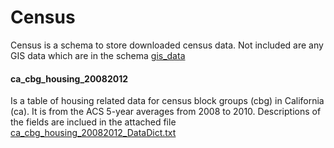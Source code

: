 # Census
Census is a schema to store downloaded census data. Not included are any GIS data which are in the schema [gis_data](../gis_data)

#### ca_cbg_housing_20082012
Is a table of housing related data for census block groups (cbg) in California (ca).  It is from the ACS 5-year averages from 2008 to 2010. Descriptions of the fields are inclued in the attached file [ca_cbg_housing_20082012_DataDict.txt]( ca_cbg_housing_20082012_DataDict.txt)
